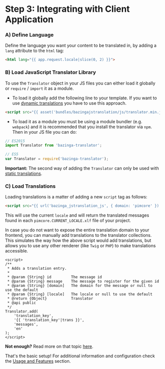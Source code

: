 Step 3: Integrating with Client Application
===========================================

### A) Define Language

Define the language you want your content to be translated in, by adding a `lang` attribute to the `html` tag:

``` html
<html lang="{{ app.request.locale|slice(0, 2) }}">
```

### B) Load JavaScript Translator Library

To use the `Translator` object in your JS files you can either load it globally or `require` / `import` it as a module.

- To load it globally add the following line to your template. If you want to use
[dynamic translations](04-dynamic_or_static_translations.md#dynamic-translations) you have to use this approach.

``` html
<script src="{{ asset('bundles/bazingajstranslation/js/translator.min.js') }}"></script>
```

- To load it as a module you must be using a module bundler (e.g. `webpack`) and it is recommended that you install the
translator via `npm`. Then in your JS file you can do:

``` js
// ES2015
import Translator from 'bazinga-translator';

// ES5
var Translator = require('bazinga-translator');
```

**Important:** The second way of adding the `Translator` can only be used with
[static translations](04-dynamic_or_static_translations.md#static-translations).

### C) Load Translations

Loading translations is a matter of adding a new `script` tag as follows:

``` html
<script src="{{ url('bazinga_jstranslation_js', { domain: 'pimcore' }) }}"></script>
```

This will use the current `locale` and will return the translated messages found in each `pimcore.CURRENT_LOCALE.xlf`
file of your project.

In case you do not want to expose the entire translation domain to your frontend, you can manually add translations to
the translator collections. This simulates the way how the above script would add translations, but allows you to use
any other renderer (like `Twig` or `PHP`) to make translations accessible.

``` twig
<script>
/**
 * Adds a translation entry.
 *
 * @param {String} id         The message id
 * @param {String} message    The message to register for the given id
 * @param {String} [domain]   The domain for the message or null to use the default
 * @param {String} [locale]   The locale or null to use the default
 * @return {Object}           Translator
 * @api public
 */
Translator.add(
    'translation_key',
    '{{ 'translation_key'|trans }}',
    'messages',
    'en'
);
</script>
```

**Not enough?** Read more on that topic
[here](https://github.com/willdurand/BazingaJsTranslationBundle/blob/master/Resources/doc/index.md#load-translations).

That's the basic setup! For additional information and configuration check the
[Usage and Features](index.md#usage-and-features) section.
